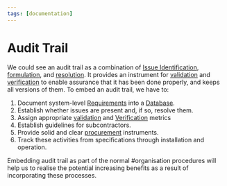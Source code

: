 ```yaml
---
tags: [documentation]
---
```


# Audit Trail

We could see an audit trail as a combination of [Issue Identification](202305011153.md),
[formulation](202305011157.md), and [resolution](202305011201.md). It provides
an instrument for [validation](202304302152.md) and
[verification](202304302155.md) to enable assurance that it has been done
properly, and keeps all versions of them. To embed an audit trail, we have to:
1. Document system-level [Requirements](202303251303.md) into a
   [Database](202302101139.md).
2. Establish whether issues are present and, if so, resolve them.
3. Assign appropriate [validation](202304302152.md) and
   [Verification](202304302155.md) metrics
4. Establish guidelines for subcontractors.
5. Provide solid and clear [procurement](202304161643.md) instruments.
6. Track these activities from specifications through installation and
   operation.

Embedding audit trail as part of the normal #organisation procedures will help
us to realise the potential increasing benefits as a result of incorporating
these processes.
